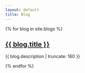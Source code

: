 ```yaml
---
layout: default
title: Blog
---
```


{% for blog in site.blogs %}

<a href="{{ blog.url | prepend: site.baseurl }}">
  <h2>{{ blog.title }}</h2>
</a>

<p class="post-excerpt">{{ blog.description | truncate: 160 }}</p>

{% endfor %} 
